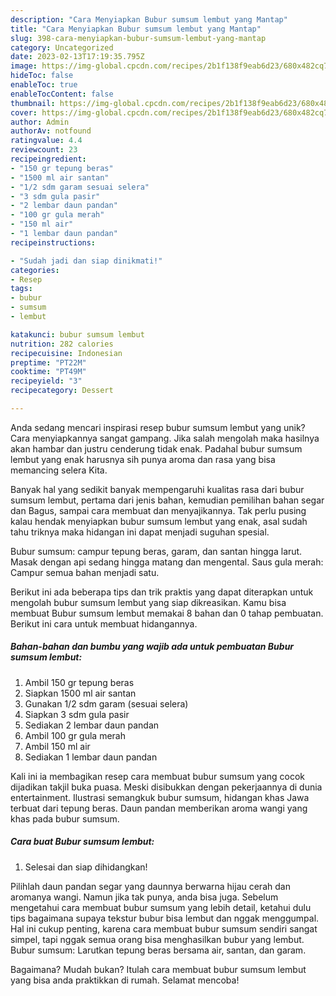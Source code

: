 ```yaml
---
description: "Cara Menyiapkan Bubur sumsum lembut yang Mantap"
title: "Cara Menyiapkan Bubur sumsum lembut yang Mantap"
slug: 398-cara-menyiapkan-bubur-sumsum-lembut-yang-mantap
category: Uncategorized
date: 2023-02-13T17:19:35.795Z
image: https://img-global.cpcdn.com/recipes/2b1f138f9eab6d23/680x482cq70/bubur-sumsum-lembut-foto-resep-utama.jpg
hideToc: false
enableToc: true
enableTocContent: false
thumbnail: https://img-global.cpcdn.com/recipes/2b1f138f9eab6d23/680x482cq70/bubur-sumsum-lembut-foto-resep-utama.jpg
cover: https://img-global.cpcdn.com/recipes/2b1f138f9eab6d23/680x482cq70/bubur-sumsum-lembut-foto-resep-utama.jpg
author: Admin
authorAv: notfound
ratingvalue: 4.4
reviewcount: 23
recipeingredient:
- "150 gr tepung beras"
- "1500 ml air santan"
- "1/2 sdm garam sesuai selera"
- "3 sdm gula pasir"
- "2 lembar daun pandan"
- "100 gr gula merah"
- "150 ml air"
- "1 lembar daun pandan"
recipeinstructions:

- "Sudah jadi dan siap dinikmati!"
categories:
- Resep
tags:
- bubur
- sumsum
- lembut

katakunci: bubur sumsum lembut 
nutrition: 282 calories
recipecuisine: Indonesian
preptime: "PT22M"
cooktime: "PT49M"
recipeyield: "3"
recipecategory: Dessert

---
```





Anda sedang mencari inspirasi resep bubur sumsum lembut yang unik? Cara menyiapkannya sangat gampang. Jika salah mengolah maka hasilnya akan hambar dan justru cenderung tidak enak. Padahal bubur sumsum lembut yang enak harusnya sih punya aroma dan rasa yang bisa memancing selera Kita.





Banyak hal yang sedikit banyak mempengaruhi kualitas rasa dari bubur sumsum lembut, pertama dari jenis bahan, kemudian pemilihan bahan segar dan Bagus, sampai cara membuat dan menyajikannya. Tak perlu pusing kalau hendak menyiapkan bubur sumsum lembut yang enak,      asal sudah tahu triknya maka hidangan ini dapat menjadi suguhan spesial.














Bubur sumsum: campur tepung beras, garam, dan santan hingga larut. Masak dengan api sedang hingga matang dan mengental. Saus gula merah: Campur semua bahan menjadi satu.






Berikut ini ada beberapa tips dan trik praktis yang dapat diterapkan untuk mengolah bubur sumsum lembut yang siap dikreasikan. Kamu bisa membuat Bubur sumsum lembut memakai 8 bahan dan 0 tahap pembuatan. Berikut ini cara untuk membuat hidangannya.

<!--inarticleads1-->

##### Bahan-bahan dan bumbu yang wajib ada untuk pembuatan Bubur sumsum lembut:

1. Ambil 150 gr tepung beras
1. Siapkan 1500 ml air santan
1. Gunakan 1/2 sdm garam (sesuai selera)
1. Siapkan 3 sdm gula pasir
1. Sediakan 2 lembar daun pandan
1. Ambil 100 gr gula merah
1. Ambil 150 ml air
1. Sediakan 1 lembar daun pandan


Kali ini ia membagikan resep cara membuat bubur sumsum yang cocok dijadikan takjil buka puasa. Meski disibukkan dengan pekerjaannya di dunia entertainment. Ilustrasi semangkuk bubur sumsum, hidangan khas Jawa terbuat dari tepung beras. Daun pandan memberikan aroma wangi yang khas pada bubur sumsum. 

<!--inarticleads2-->

##### Cara buat Bubur sumsum lembut:


1. Selesai dan siap dihidangkan!

Pilihlah daun pandan segar yang daunnya berwarna hijau cerah dan aromanya wangi. Namun jika tak punya, anda bisa juga. Sebelum mengetahui cara membuat bubur sumsum yang lebih detail, ketahui dulu tips bagaimana supaya tekstur bubur bisa lembut dan nggak menggumpal. Hal ini cukup penting, karena cara membuat bubur sumsum sendiri sangat simpel, tapi nggak semua orang bisa menghasilkan bubur yang lembut. Bubur sumsum: Larutkan tepung beras bersama air, santan, dan garam. 

Bagaimana? Mudah bukan? Itulah cara membuat bubur sumsum lembut yang bisa anda praktikkan di rumah. Selamat mencoba!
